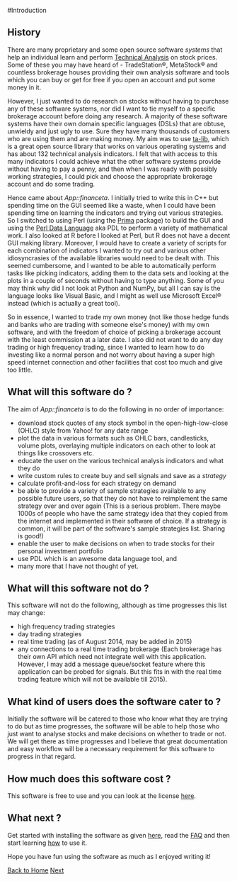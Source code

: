 #Introduction

## History

There are many proprietary and some open source software _systems_ that help an
individual learn and perform [Technical Analysis](https://en.wikipedia.org/wiki/Technical_analysis)
on stock prices. Some of these you may have heard of - TradeStation&reg;,
MetaStock&reg; and countless brokerage houses providing their own analysis
software and tools which you can buy or get for free if you open an account and
put some money in it.

However, I just wanted to do research on stocks without having to purchase any
of these software systems, nor did I want to tie myself to a specific brokerage
account before doing any research. A majority of these software systems have
their own domain specific languages (DSLs) that are obtuse, unwieldy and just
ugly to use. Sure they have many thousands of customers who are using them and
are making money. My aim was to use [ta-lib](http://www.ta-lib.org), which is a
great open source library that works on various operating systems and has about
132 technical analysis indicators. I felt that with access to this many
indicators I could achieve what the other software systems provide without
having to pay a penny, and then when I was ready with possibly working
strategies,
I could pick and choose the appropriate brokerage account and do some trading.

Hence came about _App::financeta_. I initially tried to write this in C++ but
spending time on the GUI seemed like a waste, when I could have been spending
time on learning the indicators and trying out various strategies. So I switched
to using Perl (using the [Prima](http://metacpan.org/pod/Prima) package)  to build the GUI and using the [Perl Data
Language](http://pdl.perl.org) aka PDL to perform a variety of mathematical work.
I also looked at R before I looked at Perl, but R does not have a decent GUI
making library. Moreover, I would have to create a variety of scripts for each
combination of indicators I wanted to try out and various other idiosyncrasies
of the available libraries would need to be dealt with. This
seemed cumbersome, and I wanted to be able to automatically perform tasks like
picking indicators, adding them to the data sets and looking at the plots
in a couple of seconds without having to type anything. Some of you may think why did I not look at
Python and NumPy, but all I can say is the language looks like Visual Basic, and I might
as well use Microsoft Excel&reg; instead (which is actually a great tool).

So in essence, I wanted to trade my own money (not like those hedge funds and
banks who are trading with someone else's money) with my own software, and with
the freedom of choice of picking a brokerage account with the least commission
at a later date. I also did not want to do any day trading or high frequency
trading, since I wanted to learn how to do investing like a normal person and not
worry about having a super high speed internet
connection and other facilities that cost too much and give too little.

## What will this software do ?

The aim of _App::financeta_ is to do the following in no order of importance:

* download stock quotes of any stock symbol in the open-high-low-close (OHLC) style 
from Yahoo! for any date range
* plot the data in various formats such as OHLC bars, candlesticks, volume
  plots, overlaying multiple indicators on each other to look at things like
crossovers etc.
* educate the user on the various technical analysis indicators and what they do
* write custom rules to create buy and sell signals and save as a _strategy_
* calculate profit-and-loss for each strategy on demand
* be able to provide a variety of sample strategies available to any possible
  future users, so that they do not have to reimplement the same strategy over
and over again (This is a serious problem. There maybe 1000s of people who
have the same strategy idea that they copied from the internet and implemented
in their software of choice. If a strategy is common, it will be part of the
software's sample strategies list. Sharing is good!)
* enable the user to make decisions on when to trade stocks for their personal
  investment portfolio
* use PDL which is an awesome data language tool, and
* many more that I have not thought of yet.

## What will this software not do ?

This software will not do the following, although as time progresses this list may
change:

* high frequency trading strategies
* day trading strategies
* real time trading (as of August 2014, may be added in 2015)
* any connections to a real time trading brokerage (Each brokerage has their own
  API which need not integrate well with this application. However, I may add a
message queue/socket feature where this application can be probed for signals.
But this fits in with the real time trading feature which will not be available
till 2015).

## What kind of users does the software cater to ?

Initially the software will be catered to those who know what they are trying to
do but as time progresses, the software will be able to help those who just want
to analyse stocks and make decisions on whether to trade or not. We will get
there as time progresses and I believe that great documentation and easy
workflow will be a necessary requirement for this software to progress in that
regard.

## How much does this software cost ?

This software is free to use and you can look at the license
[here](./license.html).


## What next ?

Get started with installing the software as given
[here](./install.html), read the [FAQ](./faq.html) and then
start learning [how](/finance/usage.html) to use it.

Hope you have fun using the software as much as I enjoyed writing it!


[Back to Home](./index.html) [Next](./license.html)

